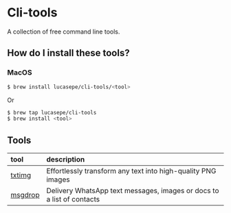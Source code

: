 # Cli-tools

A collection of free command line tools.

## How do I install these tools?

### MacOS

```sh
$ brew install lucasepe/cli-tools/<tool>
````

Or 

```sh
$ brew tap lucasepe/cli-tools
$ brew install <tool>
```

## Tools

| tool                                            | description                                                            |
|:------------------------------------------------|:-----------------------------------------------------------------------|
| [txtimg](https://cli-tools.dev/posts/txtimg/)   | Effortlessly transform any text into high-quality PNG images           |
| [msgdrop](https://cli-tools.dev/posts/msgdrop/) | Delivery WhatsApp text messages, images or docs to a list of contacts  |
